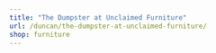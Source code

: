 ```yaml
---
title: "The Dumpster at Unclaimed Furniture"
url: /duncan/the-dumpster-at-unclaimed-furniture/
shop: furniture
---
```


